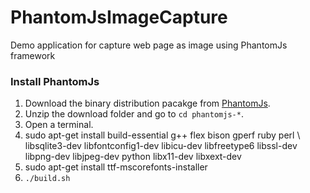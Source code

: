 # PhantomJsImageCapture 

Demo application for capture web page as image using PhantomJs framework

### Install PhantomJs

1. Download the binary distribution pacakge from [PhantomJs](http://phantomjs.org/download.html).
2. Unzip the download folder and go to `cd phantomjs-*`.
3. Open a terminal.
4. sudo apt-get install build-essential g++ flex bison gperf ruby perl \ libsqlite3-dev libfontconfig1-dev libicu-dev libfreetype6 libssl-dev \
  libpng-dev libjpeg-dev python libx11-dev libxext-dev
5. sudo apt-get install ttf-mscorefonts-installer
6. `./build.sh`


